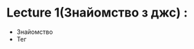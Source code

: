  
 # Lecture 1(Знайомство з джс) :
 - Знайомство
 - Тег <script>  💡
 - Alert, prompt, confirm 💡
 - Знайомство з git  💡
 - git clone  💡


  # Lecture 2(Variables) : 
 - Variables  💡
 - What is Emmet  💡
 - Temporal dead zone  💡
 - Declaration variables without statement  💡 
 - Use strict  💡
 - Data types  💡
 - What is Token  💡
 - literals  💡
 - What is hash-tables  📌


 # Lecture 3 (Operators) :
 - Operator precedence  💡
 - Logical Operators  💡
 - Type conversion  💡
 - Comparison operators  💡
 - Unary and binary operators  💡


 # Lecture 4(Data types, conditions) :
 - Data types (objects, arrays & their methods)  💡
 - Decomposition  💡
 - Refactoring 💡
 - Conditions(if/else, switch, ternary operator) 💡
 - What is stepper
 - Immutability 💡


 # Lecture 5(Loops) :
 - Loops :
  1. do/while(do this loop while condition won't  be true) 💡
  2. while(condition is true do this loop) 💡
  3. for(initialization; condition; afterthought) 💡
  4. for(let key in keys) // it's for objects 💡
  5. for (let el of elements) // it's for arrays 💡
  
 - How to use debugger 💡
 - Break & continue 💡
 - Difference between ++i & i++ 💡
 - Nested loops, label statement 💡
 - What is pagination 💡


 # Lecture 6(Arrays) : 
 - Don't use nested if 💡
 - Console methods(log, dir, assert...) 💡
 - What is sparse arrays 💡   // arrays with empty elements
 - Delete opearetor 💡   // used to delete object properties
 - Functions 💡
 - What is callback 💡


 # lecture 7 (Functions) :
 - Callback 💡
 - Param default value 💡
 - JavaScript memory managment  📌
 - Rest operator 💡
 - Function declaration  💡
 - Function expression 💡
 - Arrow function 💡
 - Scope 💡
 - Higher oreder function 💡
 - IIFE - Immediately invoked function expression 💡
 - Custom elemenets 💡


 # lecture 8(Closures) :
 - Lexical environment concept 💡
 - Execution context 💡
 - Closures 💡
 - Incapsulation 💡


 # Lecture 9(Functions part2) :
 - If we dont use parameter in method we put underscore(arr.map(_, i)) !!! 💡
 - Recursion 💡
 - Factorial 💡
 - Fibonacci 💡
 - What is widget 💡
 - This 💡
 - This in "use strict" mode 💡
 - Methods call, bind, apply


 # Lecture 10(OOP) :
 - Recursion flow (read more about it and check examples with the tree) 💡
 - Closures  💡
 - This context  💡
 - this in addEventListener (this context in addEventListener is event target(button, div, etc...))  💡
 - What is Factory function  💡
 - Function constuctor
 - How to connect object use mixin
 - What is mind map
 - OOP
 - Functional programing
 - Difference between OOP & FP
 - Syntactic sugar
 - Class
 - What is prototype
 - Instruction new 


 # Lecture 11(OOP part2) :
 - What is __proto
 - Difference between Prototype & __proto
 - Class
 - Difference between Class & function constuctor
 - Dont change original methods of data types
 - Getter & setter
 - Private and static methods



# Lecture 12(OOP part3) :
- Getter and setter
- Static fields and methods
- Private fields and methods
- What is utilities
- What is abstraction
- Difference between static and dynamic code
- What is config
- Article about OOP
- Try/catch
- Object.defineProperty(object, property, {}) , Object.defineProperties(object, {role: {value: 'admin'}, description: {age: 23}})
- Enumerable
- Spread operator 
- Shallow copy
- Copying objects & Object.assign()



# Lecture 13(Coding best practices) : 
- Homework review
- Tabulation symbols
- loops optimization
- KISS, DRY  // Keep it simple, stupid.    Don't repeat yourself
- Chrome dev tools



# Lecture 14(coding best practices part2) :
- Homework review
- Library, Framework & Difference between them
- Unit tests
- Arrange, act, assert
- How to use jest
- Common matchers(toEqual, toBe...)
- beforeEach()
- Test all Homeworks



# Lecture 15 (Safety, Modules) :
- OWASP cheet sheets
- DOMPurify
- XSS, CORS
- CommonJS, ESModules
- EventLoop
- What is rendering?
- Task & microTask



# Lecture 16 (DOM) :
- What is module ?
- Difference between file and module
- CommonJS
- Destruction
- Dynamic imports
- Create mini-project with different roles and contents for each role  📌
- Shortcut $0 in Console
- Web APIs
- Set, Map, WeakSet, WeakMap



# Lecture 17 (Events) :
- Set, Map
- Create function expression for addEventListener. You will able to remove listener
- Third parameter in addEventListener (useCapture)
- Capturing & bubbling
- Event delegation
- e.preventDefault()
- e.stopPropagation()



# Lecture 18 (BOM) :
- Homework review
- Don't add content to DOM from loops or other iterations! it's complicated operation to browser
- BOM
- Window
- Location, history, navigator
- Change DOM content without reload page used to hash
- Rewise addEventListener('popstate', () => {}) !!!
- Decorators
- customEvent
- dispatchEvent
- What is routing
- Screen
- What is WebSocket



# Lecture 19 (Forms) :
- Module stopwatch review
- Forms
- Create mini-server and fill form
- Document.forms
- Events "input", "change", "focus", "blur", "submit"
- Attribute require
- Client-side form validation
- ValidityState
- Input types (number, range, email...)



# Lecture 20 (Web Storages) :
- Cookies
- Cookie store
- Local storage
- Session storage
- Solid



# Lecture 21 (regExp) :
- RegExp mdn reference
- Website for training regExp (regexp101)
- Math object
- Date object
- What is obfuscator



# Lecture 22 (Npm, Node js) :
- Homework review(Module stopwatch)
- What is JSDocs ?
- What is DOM node
- Learn how to use variables in CSS
- What is Continuous Integration, pipeline
- Lodash
- Semantic versioning
- Express js
- Http status



# Lecture 23 (Refactoring) :
- FrontEnd mentor
- Homework review (Shop)
- Attribute data
- faker api
- CloneNode(true)
- What is drawer
- here is talking about importance structure, refactoring, abstraction, routing etc...


# lecture 24 (Promises) :
- Homework review (Shop)
- Importance connect routing and rendering
- What is generic function
- Promise
- then, catch, finally
- Callback hell
- Consequence || chained Promises
- Run promise in parallel 
- __Promise.all()__, __Promise.allsettled()__, __Promise.race()__, __Promise.any()__ && difference between them



# lecture 25 (Npm, Node js, promises) :
- Project managment triangle (quality, cost, time)
- Express.js
- What is middleware
- What is nodemon
- Requests to cliend side(get, post...), __dirname, file system 
- Async-await
- Catchify
- What is postman
- What is pull-request



# lecture 26 (ESNext) :
- Homework review (Shop)
- What is DummyJSON
- EcmaScript, TC39
- What is metaprograming, decorators
- Iterators, generators



# lecture 27 (ESNext part2) :
- Iterators & generators
- Keyword yield
- How to do async/await using iterators & generators
- What is Babel
- Destructure
- What is developer experience
- Spread operator
- Rest operator
- What is Proxy



# lecture 28 (Gulp) :
- What is gulp?
- Preprocessor, postprocessor
- Eslint
- Css custom properties
- What is CI
- Learn SDLC (__Requirement__   -->   __Design__   -->   __Implementation__   -->   __Testing__   -->   __Evolution__)



# lecture 29 (HTTP, AJAX) : 
- What is data flow?
- What is end Point?
- HTTP Requests, DNS
- Swagger
- MDN article "Overview of HTTP"
- TCP/IP
- HTTP request methods: GET, HEAD, POST, PUT, DELETE
- Restful api
- What is Ajax
- Debounce vs throttle
- WebSocket



# lecture 30 (React) :
- Create React app
- Difference between imperative & declarative programing
- Component architecture
- Manifest JSON
- What is WEB vitals
- Virtual DOM
- What is Props
